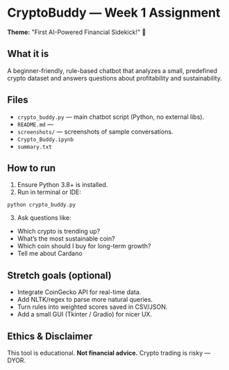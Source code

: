 # CryptoBuddy — Week 1 Assignment
**Theme:** "First AI-Powered Financial Sidekick!" 🌟

## What it is
A beginner-friendly, rule-based chatbot that analyzes a small, predefined crypto dataset and answers questions about profitability and sustainability.

## Files
- `crypto_buddy.py` — main chatbot script (Python, no external libs).
- `README.md` — 
- `screenshots/` —  screenshots of sample conversations.
- `Crypto_Buddy.ipynb`
- `summary.txt`

## How to run
1. Ensure Python 3.8+ is installed.
2. Run in terminal or IDE:
```
python crypto_buddy.py

```
3. Ask questions like:
- Which crypto is trending up?
- What’s the most sustainable coin?
- Which coin should I buy for long-term growth?
- Tell me about Cardano

## Stretch goals (optional)
- Integrate CoinGecko API for real-time data.
- Add NLTK/regex to parse more natural queries.
- Turn rules into weighted scores saved in CSV/JSON.
- Add a small GUI (Tkinter / Gradio) for nicer UX.

## Ethics & Disclaimer
This tool is educational. **Not financial advice.** Crypto trading is risky — DYOR.
